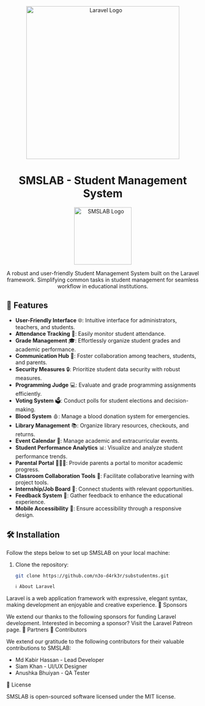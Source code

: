 <p align="center">
  <a href="https://laravel.com" target="_blank">
    <img src="https://raw.githubusercontent.com/laravel/art/master/logo-lockup/5%20SVG/2%20CMYK/1%20Full%20Color/laravel-logolockup-cmyk-red.svg" width="400" alt="Laravel Logo">
  </a>
</p>

<h1 align="center">SMSLAB - Student Management System</h1>

<p align="center">
  <img src="INSERT_YOUR_LOGO_URL" width="150" alt="SMSLAB Logo">
</p>

<p align="center">A robust and user-friendly Student Management System built on the Laravel framework. Simplifying common tasks in student management for seamless workflow in educational institutions.</p>

## 🚀 Features

- **User-Friendly Interface** 🌐: Intuitive interface for administrators, teachers, and students.
- **Attendance Tracking** 📅: Easily monitor student attendance.
- **Grade Management** 🎓: Effortlessly organize student grades and academic performance.
- **Communication Hub** 📧: Foster collaboration among teachers, students, and parents.
- **Security Measures** 🔒: Prioritize student data security with robust measures.
- **Programming Judge** 💻: Evaluate and grade programming assignments efficiently.
- **Voting System** 🗳️: Conduct polls for student elections and decision-making.
- **Blood System** 🩸: Manage a blood donation system for emergencies.
- **Library Management** 📚: Organize library resources, checkouts, and returns.
- **Event Calendar** 📅: Manage academic and extracurricular events.
- **Student Performance Analytics** 📊: Visualize and analyze student performance trends.
- **Parental Portal** 👨‍👩‍👧: Provide parents a portal to monitor academic progress.
- **Classroom Collaboration Tools** 🤝: Facilitate collaborative learning with project tools.
- **Internship/Job Board** 💼: Connect students with relevant opportunities.
- **Feedback System** 📝: Gather feedback to enhance the educational experience.
- **Mobile Accessibility** 📱: Ensure accessibility through a responsive design.



## 🛠️ Installation

Follow the steps below to set up SMSLAB on your local machine:

1. Clone the repository:

   ```bash
   git clone https://github.com/n3o-d4rk3r/substudentms.git

   ℹ️ About Laravel

Laravel is a web application framework with expressive, elegant syntax, making development an enjoyable and creative experience.
🌟 Sponsors

We extend our thanks to the following sponsors for funding Laravel development. Interested in becoming a sponsor? Visit the Laravel Patreon page.
🤝 Partners
🙌 Contributors

We extend our gratitude to the following contributors for their valuable contributions to SMSLAB:

- Md Kabir Hassan - Lead Developer
- Siam Khan - UI/UX Designer
- Anushka Bhuiyan - QA Tester

📜 License

SMSLAB is open-sourced software licensed under the MIT license.

